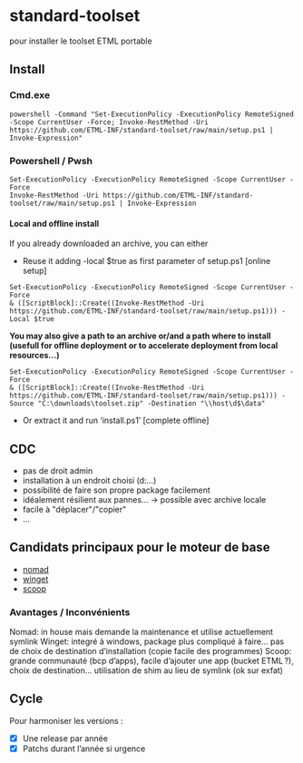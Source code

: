 # standard-toolset
pour installer le toolset ETML portable

## Install

### Cmd.exe

``` shell
powershell -Command "Set-ExecutionPolicy -ExecutionPolicy RemoteSigned -Scope CurrentUser -Force; Invoke-RestMethod -Uri https://github.com/ETML-INF/standard-toolset/raw/main/setup.ps1 | Invoke-Expression"
```

### Powershell / Pwsh
```pwsh
Set-ExecutionPolicy -ExecutionPolicy RemoteSigned -Scope CurrentUser -Force
Invoke-RestMethod -Uri https://github.com/ETML-INF/standard-toolset/raw/main/setup.ps1 | Invoke-Expression
```

#### Local and offline install
If you already downloaded an archive, you can either

- Reuse it adding -local $true as first parameter of setup.ps1 [online setup]

```pwsh
Set-ExecutionPolicy -ExecutionPolicy RemoteSigned -Scope CurrentUser -Force
& ([ScriptBlock]::Create((Invoke-RestMethod -Uri https://github.com/ETML-INF/standard-toolset/raw/main/setup.ps1))) -Local $true
```

**You may also give a path to an archive or/and a path where to install  (usefull for offline deployment or to accelerate deployment from local resources...)**

```pwsh
Set-ExecutionPolicy -ExecutionPolicy RemoteSigned -Scope CurrentUser -Force
& ([ScriptBlock]::Create((Invoke-RestMethod -Uri https://github.com/ETML-INF/standard-toolset/raw/main/setup.ps1))) -Source "C:\downloads\toolset.zip" -Destination "\\host\d$\data"
```



- Or extract it and run ‘install.ps1’ [complete offline]

## CDC
- pas de droit admin
- installation à un endroit choisi (d:\...)
- possibilité de faire son propre package facilement
- idéalement résilient aux pannes... -> possible avec archive locale
- facile à "déplacer"/"copier"
- ...

## Candidats principaux pour le moteur de base
- [nomad](https://github.com/jonathanMelly/nomad)
- [winget](https://learn.microsoft.com/en-us/windows/package-manager/winget/)
- [scoop](https://scoop.sh)

### Avantages / Inconvénients
Nomad: in house mais demande la maintenance et utilise actuellement symlink
Winget: integré à windows, package plus compliqué à faire... pas de choix de destination d’installation (copie facile des programmes)
Scoop: grande communauté (bcp d’apps), facile d’ajouter une app (bucket ETML ?), choix de destination... utilisation de shim au lieu de symlink (ok sur exfat)

## Cycle
Pour harmoniser les versions :
- [x] Une release par année
- [x] Patchs durant l’année si urgence
